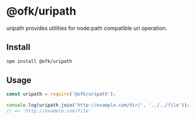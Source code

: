 # @ofk/uripath

uripath provides utilities for node:path compatible uri operation.

## Install

```sh
npm install @ofk/uripath
```

## Usage

```jsx
const uripath = require('@ofk/uripath');

console.log(uripath.join('http://example.com/dir/', '../../file'));
// => 'http://example.com/file'
```
